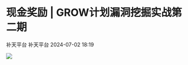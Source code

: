 #  现金奖励 | GROW计划漏洞挖掘实战第二期   
补天平台  补天平台   2024-07-02 18:19  
  
![](https://mmbiz.qpic.cn/sz_mmbiz_png/WdbaA7b2IE5iaAibIwVhUQHPqrmGIf7MKWgMofTBDh94ZicgwPibcsEQORdqv0gwVSyN4kfHibgw3xvRxN8oFUahl0Q/640?wx_fmt=png&from=appmsg "")  
  

